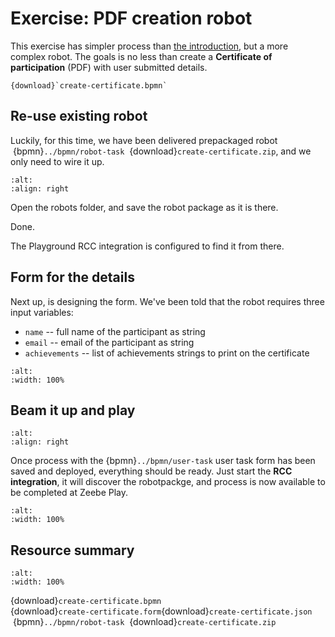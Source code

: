 # Exercise: PDF creation robot

This exercise has simpler process than [the introduction](../code/index.md), but a more complex robot. The goals is no less than create a **Certificate of participation** (PDF) with user submitted details.

```{bpmn-figure} create-certificate
{download}`create-certificate.bpmn`
```

## Re-use existing robot

Luckily, for this time, we have been delivered prepackaged robot &nbsp;{bpmn}`../bpmn/robot-task`&nbsp; {download}`create-certificate.zip`, and we only need to wire it up.

```{figure} ../playground/desktop-robots.png
:alt:
:align: right
```

Open the robots folder, and save the robot package as it is there.

Done.

The Playground RCC integration is configured to find it from there.


## Form for the details

Next up, is designing the form. We've been told that the robot requires three input variables:

* `name` -- full name of the participant as string
* `email` -- email of the participant as string
* `achievements` -- list of achievements strings to print on the certificate

```{figure} submit-details.png
:alt:
:width: 100%
```

## Beam it up and play

```{figure} ../playground/desktop-rcc.png
:alt:
:align: right
```

Once process with the {bpmn}`../bpmn/user-task` user task form has been saved and deployed, everything should be ready. Just start the **RCC integration**, it will discover the robotpackge, and process is now available to be completed at Zeebe Play.

```{figure} play-submit-details.png
:alt:
:width: 100%
```

## Resource summary

```{figure} certificate-pdf.png
:alt:
:width: 100%
```

{download}`create-certificate.bpmn`<br/>
{download}`create-certificate.form`{download}`create-certificate.json`<br/>
&nbsp;{bpmn}`../bpmn/robot-task`&nbsp; {download}`create-certificate.zip`


